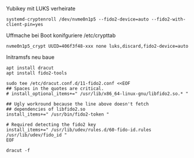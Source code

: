 Yubikey mit LUKS verheirate
```
systemd-cryptenroll /dev/nvme0n1p5 --fido2-device=auto --fido2-with-client-pin=yes
```

Uffmache bei Boot konifguriere
/etc/crypttab
```
nvme0n1p5_crypt UUID=406f3f48-xxx none luks,discard,fido2-device=auto
```

Initramsfs neu baue
```
apt install dracut
apt install fido2-tools
```
```
sudo tee /etc/dracut.conf.d/11-fido2.conf <<EOF
## Spaces in the quotes are critical.
# install_optional_items+=" /usr/lib/x86_64-linux-gnu/libfido2.so.* "

## Ugly workround because the line above doesn't fetch
## dependencies of libfido2.so
install_items+=" /usr/bin/fido2-token "

# Required detecting the fido2 key
install_items+=" /usr/lib/udev/rules.d/60-fido-id.rules /usr/lib/udev/fido_id "
EOF
```
```
dracut -f
```
